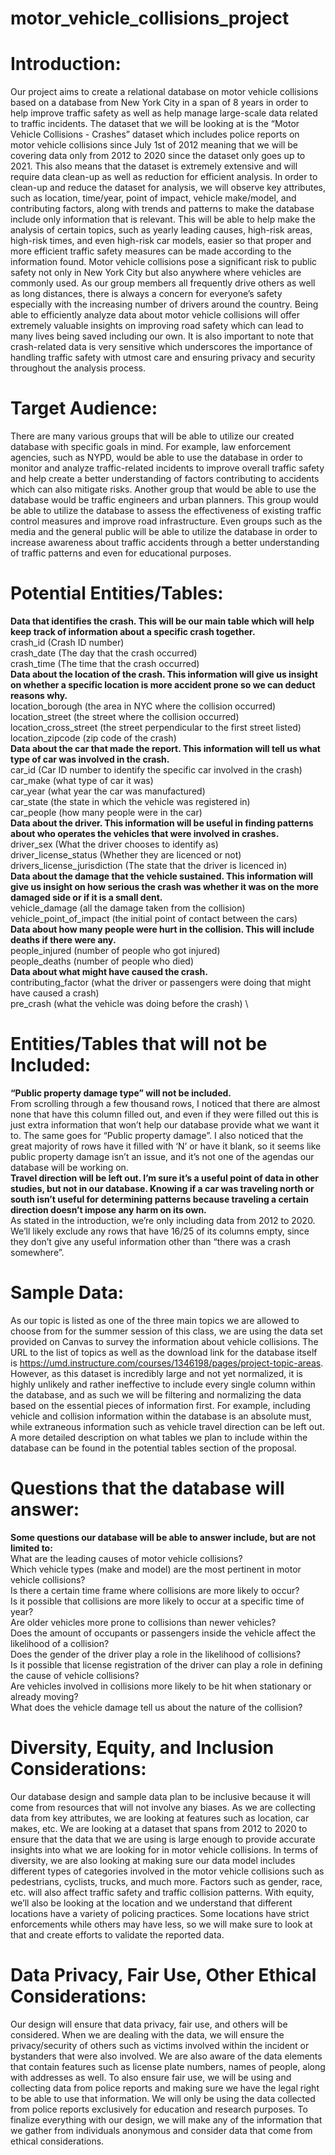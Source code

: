 # motor_vehicle_collisions_project
  # Introduction:
Our project aims to create a relational database on motor vehicle collisions based on a database from New York City in a span of 8 years in order to help improve traffic safety as well as help manage large-scale data related to traffic incidents. The dataset that we will be looking at is the “Motor Vehicle Collisions - Crashes” dataset which includes police reports on motor vehicle collisions since July 1st of 2012 meaning that we will be covering data only from 2012 to 2020 since the dataset only goes up to 2021. This also means that the dataset is extremely extensive and will require data clean-up as well as reduction for efficient analysis. In order to clean-up and reduce the dataset for analysis, we will observe key attributes, such as location, time/year, point of impact, vehicle make/model, and contributing factors, along with trends and patterns to make the database include only information that is relevant. This will be able to help make the analysis of certain topics, such as yearly leading causes, high-risk areas, high-risk times, and even high-risk car models, easier so that proper and more efficient traffic safety measures can be made according to the information found.
	Motor vehicle collisions pose a significant risk to public safety not only in New York City but also anywhere where vehicles are commonly used. As our group members all frequently drive others as well as long distances, there is always a concern for everyone’s safety especially with the increasing number of drivers around the country. Being able to efficiently analyze data about motor vehicle collisions will offer extremely valuable insights on improving road safety which can lead to many lives being saved including our own. It is also important to note that crash-related data is very sensitive which underscores the importance of handling traffic safety with utmost care and ensuring privacy and security throughout the analysis process.

# Target Audience:
There are many various groups that will be able to utilize our created database with specific goals in mind. For example, law enforcement agencies, such as NYPD, would be able to use the database in order to monitor and analyze traffic-related incidents to improve overall traffic safety and help create a better understanding of factors contributing to accidents which can also mitigate risks. Another group that would be able to use the database would be traffic engineers and urban planners. This group would be able to utilize the database to assess the effectiveness of existing traffic control measures and improve road infrastructure. Even groups such as the media and the general public will be able to utilize the database in order to increase awareness about traffic accidents through a better understanding of traffic patterns and even for educational purposes.

# Potential Entities/Tables:
**Data that identifies the crash. This will be our main table which will help keep track of information about a specific crash together.**\
crash_id (Crash ID number) \
crash_date (The day that the crash occurred) \
crash_time (The time that the crash occurred) \
**Data about the location of the crash. This information will give us insight on whether a specific location is more accident prone so we can deduct reasons why.**\
  location_borough (the area in NYC where the collision occurred) \
  location_street (the street where the collision occurred) \
  location_cross_street (the street perpendicular to the first street listed) \
  location_zipcode (zip code of the crash) \
**Data about the car that made the report. This information will tell us what type of car was involved in the crash.** \
  car_id (Car ID number to identify the specific car involved in the crash) \
  car_make (what type of car it was) \
  car_year (what year the car was manufactured) \
  car_state (the state in which the vehicle was registered in) \
  car_people (how many people were in the car) \
**Data about the driver. This information will be useful in finding patterns about who operates the vehicles that were involved in crashes.** \
  driver_sex (What the driver chooses to identify as) \
  driver_license_status (Whether they are licenced or not) \
  drivers_license_jurisdiction (The state that the driver is licenced in) \
**Data about the damage that the vehicle sustained. This information will give us insight on how serious the crash was whether it was on the more damaged side or if it is a small dent.** \
  vehicle_damage (all the damage taken from the collision) \
  vehicle_point_of_impact (the initial point of contact between the cars) \
**Data about how many people were hurt in the collision. This will include deaths if there were any.** \
  people_injured (number of people who got injured) \
  people_deaths (number of people who died) \
**Data about what might have caused the crash.**\
  contributing_factor (what the driver or passengers were doing that might have caused a crash) \
  pre_crash (what the vehicle was doing before the crash) \

# Entities/Tables that will not be Included:
**“Public property damage type” will not be included.** \
From scrolling through a few thousand rows, I noticed that there are almost none that have this column filled out, and even if they were filled out this is just extra information that won’t help our database provide what we want it to. The same goes for “Public property damage”. I also noticed that the great majority of rows have it filled with ‘N’ or have it blank, so it seems like public property damage isn’t an issue, and it’s not one of the agendas our database will be working on. \
**Travel direction will be left out. I’m sure it’s a useful point of data in other studies, but not in our database. Knowing if a car was traveling north or south isn’t useful for determining patterns because traveling a certain direction doesn’t impose any harm on its own.** \
As stated in the introduction, we’re only including data from 2012 to 2020. 
We’ll likely exclude any rows that have 16/25 of its columns empty, since they don’t give any useful information other than “there was a crash somewhere”.

# Sample Data:
As our topic is listed as one of the three main topics we are allowed to choose from for the summer session of this class, we are using the data set provided on Canvas to survey the information about vehicle collisions. The URL to the list of topics as well as the download link for the database itself is https://umd.instructure.com/courses/1346198/pages/project-topic-areas. However, as this dataset is incredibly large and not yet normalized, it is highly unlikely and rather ineffective to include every single column within the database, and as such we will be filtering and normalizing the data based on the essential pieces of information first. For example, including vehicle and collision information within the database is an absolute must, while extraneous information such as vehicle travel direction can be left out. A more detailed description on what tables we plan to include within the database can be found in the potential tables section of the proposal.

# Questions that the database will answer:
**Some questions our database will be able to answer include, but are not limited to:** \
What are the leading causes of motor vehicle collisions? \
Which vehicle types (make and model) are the most pertinent in motor vehicle collisions? \
Is there a certain time frame where collisions are more likely to occur? \
Is it possible that collisions are more likely to occur at a specific time of year? \
Are older vehicles more prone to collisions than newer vehicles? \
Does the amount of occupants or passengers inside the vehicle affect the likelihood of a collision? \
Does the gender of the driver play a role in the likelihood of collisions? \
Is it possible that license registration of the driver can play a role in defining the cause of vehicle collisions? \
Are vehicles involved in collisions more likely to be hit when stationary or already moving? \
What does the vehicle damage tell us about the nature of the collision?

# Diversity, Equity, and Inclusion Considerations:
Our database design and sample data plan to be inclusive because it will come from resources that will not involve any biases. As we are collecting data from key attributes, we are looking at features such as location, car makes, etc. We are looking at a dataset that spans from 2012 to 2020 to ensure that the data that we are using is large enough to provide accurate insights into what we are looking for in motor vehicle collisions. In terms of diversity, we are also looking at making sure our data model includes different types of categories involved in the motor vehicle collisions such as pedestrians, cyclists, trucks, and much more. Factors such as gender, race, etc. will also affect traffic safety and traffic collision patterns. With equity, we’ll also be looking at the location and we understand that different locations have a variety of policing practices. Some locations have strict enforcements while others may have less, so we will make sure to look at that and create efforts to validate the reported data.
 
# Data Privacy, Fair Use, Other Ethical Considerations:
Our design will ensure that data privacy, fair use, and others will be considered. When we are dealing with the data, we will ensure the privacy/security of others such as victims involved within the incident or bystanders that were also involved. We are also aware of the data elements that contain features such as license plate numbers, names of people, along with addresses as well. To also ensure fair use, we will be using and collecting data from police reports and making sure we have the legal right to be able to use that information. We will only be using the data collected from police reports exclusively for education and research purposes. To finalize everything with our design, we will make any of the information that we gather from individuals anonymous and consider data that come from ethical considerations. 
